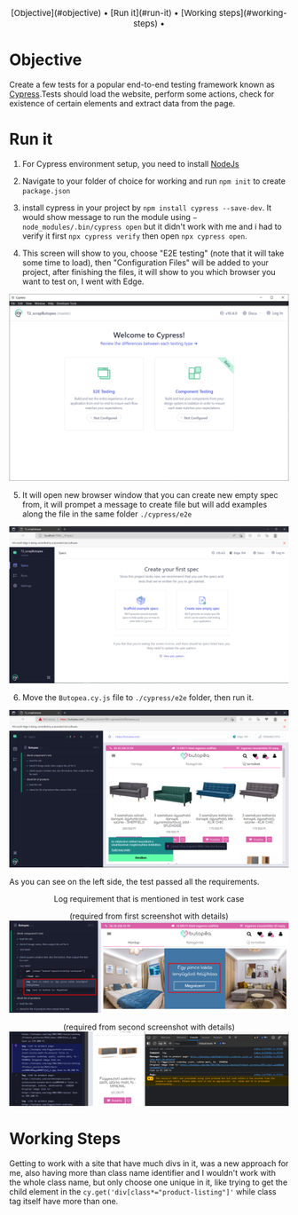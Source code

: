 <p style="font-size:15px" align="center">
  [Objective](#objective) •
  [Run it](#run-it) •
  [Working steps](#working-steps) •
</p>

# Objective
Create a few tests for a popular end-to-end testing framework known as [Cypress](https://www.cypress.io/).Tests should load the website, perform some actions, check for existence of certain elements and extract data from the page. 

# Run it

1. For Cypress environment setup, you need to install [NodeJs](https://nodejs.org/en/download/)

2. Navigate to your folder of choice for working and run `npm init` to create `package.json`

3. install cypress in your project by `npm install cypress --save-dev`. It would show message to run the module using `− node_modules/.bin/cypress open` but it didn't work with me and i had to verify it first `npx cypress verify` then open `npx cypress open`.

4. This screen will show to you, choose "E2E testing" (note that it will take some time to load), then "Configuration Files" will be added to your project, after finishing the files, it will show to you which browser you want to test on, I went with Edge.

<center>
<img src="./usedImages/cypressLandingPage.png" />
</center>

5. It will open new browser window that you can create new empty spec from, it will prompet a message to create file but will add examples along the file in the same folder `./cypress/e2e`

<center>
<img src="./usedImages/browserTest_landingPage.png" />
</center>

6. Move the `Butopea.cy.js` file to `./cypress/e2e` folder, then run it.

<center>
<img src="./usedImages/testResult.png" title="test result"/>
</center>

As you can see on the left side, the test passed all the requirements.

<center>
Log requirement that is mentioned in test work case

(required from first screenshot with details)
<img src="./usedImages/firstScreenshotReq.jpg" title="test result"/>

(required from second screenshot with details)
<img src="./usedImages/secondScreenshotReq.png" title="test result"/>
</center>

# Working Steps
Getting to work with a site that have much divs in it, was a new approach for me, also having more than class name identifier and I wouldn't work with the whole class name, but only choose one unique in it, like trying to get the child element in the `cy.get('div[class*="product-listing"]'` while class tag itself have more than one. 

